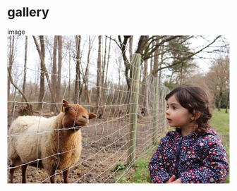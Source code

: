 # gallery

image 
![minia](https://github.com/Illymor/illymor.github.io/blob/main/gallery/2022.03-we-la-ferte.jpg?raw=true)

